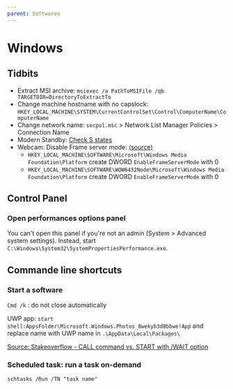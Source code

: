 ```yaml
---
parent: Softwares
---
```


# Windows

## Tidbits

* Extract MSI archive: `msiexec /a PathToMSIFile /qb TARGETDIR=DirectoryToExtractTo`
* Change machine hostname with no capslock: `HKEY_LOCAL_MACHINE\SYSTEM\CurrentControlSet\Control\ComputerName\ComputerName`
* Change network name: `secpol.msc` > Network List Manager Policies > Connection Name
* Modern Standby: [Check S states](https://www.laptopmag.com/articles/how-to-use-modern-standby)
* Webcam: Disable Frame server mode: [(source)](https://www.winhelponline.com/blog/webcam-anniversary-update-windows-10-yuys-standard/)
    * `HKEY_LOCAL_MACHINE\SOFTWARE\Microsoft\Windows Media Foundation\Platform` create DWORD `EnableFrameServerMode` with 0
    * `HKEY_LOCAL_MACHINE\SOFTWARE\WOW6432Node\Microsoft\Windows Media Foundation\Platform` create DWORD `EnableFrameServerMode` with 0

## Control Panel

### Open performances options panel

You can't open this panel if you're not an admin (System > Advanced system settings).
Instead, start `C:\Windows\System32\SystemPropertiesPerformance.exe`.

## Commande line shortcuts

### Start a software

`Cmd /k` : do not close automatically

UWP app: `start shell:AppsFolder\Microsoft.Windows.Photos_8wekyb3d8bbwe!App`
and replace name with UWP name in `.\AppData\Local\Packages\`

[Source: Stakeoverflow - CALL command vs. START with /WAIT option](https://stackoverflow.com/questions/13257571/call-command-vs-start-with-wait-option)

### Scheduled task: run a task on-demand

`schtasks /Run /TN "task name"`
